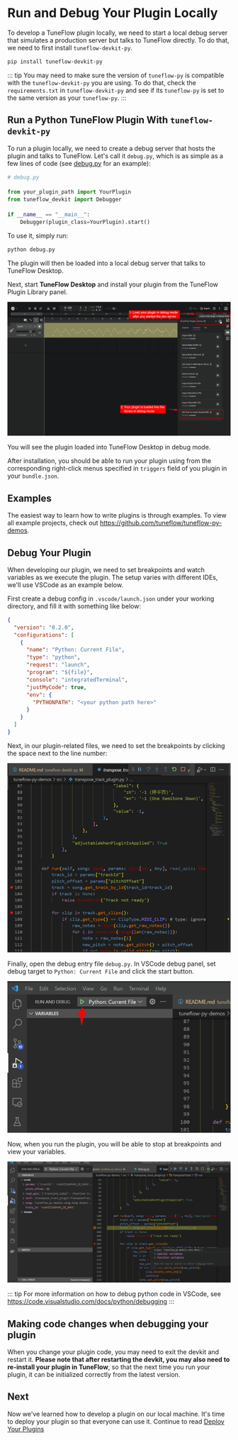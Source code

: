 # Run and Debug Your Plugin Locally

To develop a TuneFlow plugin locally, we need to start a local debug server that simulates a production server but talks to TuneFlow directly. To do that, we need to first install `tuneflow-devkit-py`.

```bash
pip install tuneflow-devkit-py
```

<!-- prettier-ignore-start -->
::: tip
You may need to make sure the version of `tuneflow-py` is compatible with the `tuneflow-devkit-py` you are using. To do that, check the `requirements.txt` in `tuneflow-devkit-py` and see if its `tuneflow-py` is set to the same version as your `tuneflow-py`.
:::
<!-- prettier-ignore-end -->

## Run a Python TuneFlow Plugin With `tuneflow-devkit-py`

To run a plugin locally, we need to create a debug server that hosts the plugin and talks to TuneFlow. Let's call it `debug.py`, which is as simple as a few lines of code (see [debug.py](https://github.com/tuneflow/tuneflow-py-demos/blob/main/src/debug.py) for an example):

```python
# debug.py

from your_plugin_path import YourPlugin
from tuneflow_devkit import Debugger

if __name__ == "__main__":
    Debugger(plugin_class=YourPlugin).start()
```

To use it, simply run:

```bash
python debug.py
```

The plugin will then be loaded into a local debug server that talks to TuneFlow Desktop.

Next, start **TuneFlow Desktop** and install your plugin from the TuneFlow Plugin Library panel.

![How to run the plugin in TuneFlow Desktop](./images/develop/devkit/run_plugin_exp.jpg)

You will see the plugin loaded into TuneFlow Desktop in debug mode.

After installation, you should be able to run your plugin using from the corresponding right-click menus specified in `triggers` field of you plugin in your `bundle.json`.

## Examples

The easiest way to learn how to write plugins is through examples. To view all example projects, check out https://github.com/tuneflow/tuneflow-py-demos.

## Debug Your Plugin

When developing our plugin, we need to set breakpoints and watch variables as we execute the plugin. The setup varies with different IDEs, we'll use VSCode as an example below.

First create a debug config in `.vscode/launch.json` under your working directory, and fill it with something like below:

```json
{
  "version": "0.2.0",
  "configurations": [
    {
      "name": "Python: Current File",
      "type": "python",
      "request": "launch",
      "program": "${file}",
      "console": "integratedTerminal",
      "justMyCode": true,
      "env": {
        "PYTHONPATH": "<your python path here>"
      }
    }
  ]
}
```

Next, in our plugin-related files, we need to set the breakpoints by clicking the space next to the line number:

![Set breakpoints](./images/develop/devkit/set_breakpoints.jpg)

Finally, open the debug entry file `debug.py`. In VSCode debug panel, set debug target to `Python: Current File` and click the start button.

![Start debugging](./images/develop/devkit/start_debug.jpg)

Now, when you run the plugin, you will be able to stop at breakpoints and view your variables.

![View debug information](./images/develop/devkit/stop_at_breakpoint.jpg)

<!-- prettier-ignore-start -->
::: tip
For more information on how to debug python code in VSCode, see https://code.visualstudio.com/docs/python/debugging
:::
<!-- prettier-ignore-end -->

## Making code changes when debugging your plugin

When you change your plugin code, you may need to exit the devkit and restart it. **Please note that after restarting the devkit, you may also need to re-install your plugin in TuneFlow**, so that the next time you run your plugin, it can be initialized correctly from the latest version.

## Next

Now we've learned how to develop a plugin on our local machine. It's time to deploy your plugin so that everyone can use it. Continue to read [Deploy Your Plugins](./deploy-plugin-python.md)
